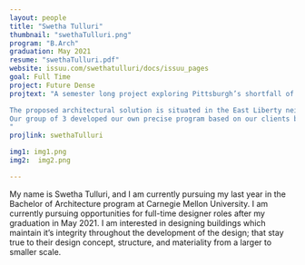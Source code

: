 ```yaml
---
layout: people
title: "Swetha Tulluri"
thumbnail: "swethaTulluri.png"
program: "B.Arch"
graduation: May 2021
resume: "swethaTulluri.pdf"
website: issuu.com/swethatulluri/docs/issuu_pages
goal: Full Time
project: Future Dense
projtext: "A semester long project exploring Pittsburgh’s shortfall of Affordable Housing units, with it’s topography further challenging those in need of accesible housing. This project proposes a high rise, universal design based affordable housing alternative.

The proposed architectural solution is situated in the East Liberty neighborhood of Pittsburgh, which has been affected by gentrification.
Our group of 3 developed our own precise program based on our clients brief and our site analysis of the neighborhood. For the next 15 weeks we undertook this design project with our specific goals towards social design and building efficiency. We worked through the building systems and design to create a full Revit model and a compiled CD set by the end of the semester which included plans, elevations, sections, site details, and building details. 
"
projlink: swethaTulluri

img1: img1.png
img2:  img2.png

---
```


My name is Swetha Tulluri, and I am currently pursuing my last year in the Bachelor of Architecture program at Carnegie Mellon University. I am currently pursuing opportunities for full-time designer roles after my graduation in May 2021. I am interested in designing buildings which maintain it’s integrity throughout the development of the design; that stay true to their design concept, structure, and materiality from a larger to smaller scale. 
